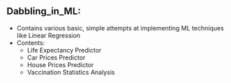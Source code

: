 ## Dabbling_in_ML:

- Contains various basic, simple attempts at implementing ML techniques like Linear Regression
- Contents:
  - Life Expectancy Predictor
  - Car Prices Predictor
  - House Prices Predictor
  - Vaccination Statistics Analysis
